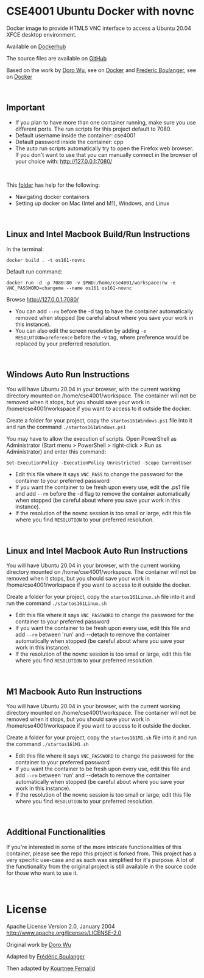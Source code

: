 CSE4001 Ubuntu Docker with novnc
===================

Docker image to provide HTML5 VNC interface to access a Ubuntu 20.04 XFCE desktop environment.

Available on [Dockerhub]()

The source files are available on [GitHub](https://github.com/kourtnee/os161-novnc)

Based on the work by [Doro Wu](https://github.com/fcwu), see on [Docker](https://hub.docker.com/r/dorowu/ubuntu-desktop-lxde-vnc/) and [Frederic Boulanger](https://github.com/Frederic-Boulanger-UPS), see on [Docker](https://hub.docker.com/r/fredblgr/ubuntu-novnc)

<p>&nbsp;</p>

Important
----------------

* If you plan to have more than one container running, make sure you use different ports. The run scripts for this project default to 7080. 
* Default username inside the container: cse4001
* Default password inside the container: cpp
* The auto run scripts automatically try to open the Firefox web browser. If you don't want to use that you can manually connect in the browser of your choice with: http://127.0.0.1:7080/

<p>&nbsp;</p>  

This [folder](https://github.com/kourtnee/cse1001-novnc/tree/master/docker_help) has help for the following:  
* Navigating docker containers  
* Setting up docker on Mac (Intel and M1), Windows, and Linux

<p>&nbsp;</p>

Linux and Intel Macbook Build/Run Instructions
----------------
In the terminal:
```
docker build . -t os161-novnc
```

Default run command:
```
docker run -d -p 7080:80 -v $PWD:/home/cse4001/workspace:rw -e VNC_PASSWORD=changeme --name os161 os161-novnc
```

Browse http://127.0.0.1:7080/

* You can add ```--rm``` before the -d tag to have the container automatically removed when stopped (be careful about where you save your work in this instance).
* You can also edit the screen resolution by adding ```-e RESOLUTION=preference``` before the -v tag, where preference would be replaced by your preferred resolution.

<p>&nbsp;</p>

Windows Auto Run Instructions
----------------
You will have Ubuntu 20.04 in your browser, with the current working directory mounted on /home/cse4001/workspace. The container will not be removed when it stops, but you should save your work in /home/cse4001/workspace if you want to access to it outside the docker.

Create a folder for your project, copy the ```startos161Windows.ps1``` file into it and run the command ```./startos161Windows.ps1```

You may have to allow the execution of scripts. 
Open PowerShell as Administrator (Start menu > PowerShell > right-click > Run as Administrator) and enter this command:

```Set-ExecutionPolicy -ExecutionPolicy Unrestricted -Scope CurrentUser```

* Edit this file where it says ```VNC_PASS``` to change the password for the container to your preferred password
* If you want the container to be fresh upon every use, edit the .ps1 file and add ```--rm``` before the -d flag to remove the container automatically when stopped (be careful about where you save your work in this instance).  
* If the resolution of the novnc session is too small or large, edit this file where you find ```RESOLUTION``` to your preferred resolution.

<p>&nbsp;</p>

Linux and Intel Macbook Auto Run Instructions
----------------
You will have Ubuntu 20.04 in your browser, with the current working directory mounted on /home/cse4001/workspace. The container will not be removed when it stops, but you should save your work in /home/cse4001/workspace if you want to access to it outside the docker.

Create a folder for your project, copy the ```startos161Linux.sh``` file into it and run the command ```./startos161Linux.sh```

* Edit this file where it says ```VNC_PASSWORD``` to change the password for the container to your preferred password
* If you want the container to be fresh upon every use, edit this file and add ```--rm``` between 'run' and --detach to remove the container automatically when stopped (be careful about where you save your work in this instance).  
* If the resolution of the novnc session is too small or large, edit this file where you find ```RESOLUTION``` to your preferred resolution.

<p>&nbsp;</p>

M1 Macbook Auto Run Instructions
----------------
You will have Ubuntu 20.04 in your browser, with the current working directory mounted on /home/cse4001/workspace. The container will not be removed when it stops, but you should save your work in /home/cse4001/workspace if you want to access to it outside the docker.

Create a folder for your project, copy the ```startos161M1.sh``` file into it and run the command ```./startos161M1.sh```

* Edit this file where it says ```VNC_PASSWORD``` to change the password for the container to your preferred password
* If you want the container to be fresh upon every use, edit this file and add ```--rm``` between 'run' and --detach to remove the container automatically when stopped (be careful about where you save your work in this instance).  
* If the resolution of the novnc session is too small or large, edit this file where you find ```RESOLUTION``` to your preferred resolution.

<p>&nbsp;</p>

Additional Functionalities 
--------------------

If you're interested in some of the more intricate functionalities of this container, please see the repo this project is forked from. This project has a very specific use-case and as such was simplified for it's purpose. A lot of the functionality from the original project is still available in the source code for those who want to use it. 

<p>&nbsp;</p>

License
==================

Apache License Version 2.0, January 2004 http://www.apache.org/licenses/LICENSE-2.0

Original work by [Doro Wu](https://github.com/fcwu)

Adapted by [Frédéric Boulanger](https://github.com/Frederic-Boulanger-UPS)

Then adapted by [Kourtnee Fernalld](https://github.com/kourtnee)
